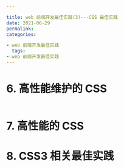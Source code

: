 ```yaml
---

title: web 前端开发最佳实践(3)---CSS 最佳实践
date: 2021-06-29
permalink:
categories:

- web 前端开发最佳实践
  tags:
- web 前端开发最佳实践
---
```


# 6. 高性能维护的 CSS

```js
```

# 7. 高性能的 CSS

# 8. CSS3 相关最佳实践
